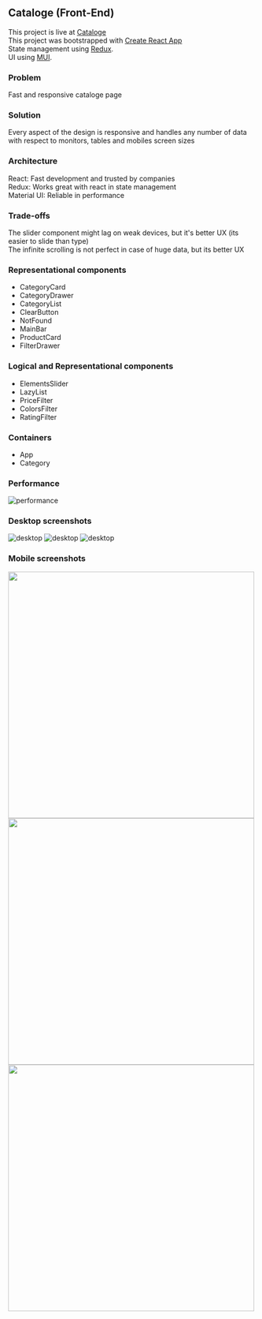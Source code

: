 <h2>Cataloge (Front-End)</h2>

This project is live at [Cataloge](https://engmohamedsarhan.github.io/cataloge/#/) <br />
This project was bootstrapped with [Create React App](https://github.com/facebook/create-react-app) <br />
State management using [Redux](https://github.com/reduxjs/redux). <br />
UI using [MUI](https://github.com/mui-org/material-ui). <br />

<h3>Problem</h3>

<p>
    Fast and responsive cataloge page
</p>

<h3>Solution</h3>

<p>
    Every aspect of the design is responsive and handles any number of data with respect to monitors, tables and mobiles screen sizes
</p>

<h3>Architecture</h3>

<p >
    React: Fast development and trusted by companies<br />
    Redux: Works great with react in state management<br />
    Material UI: Reliable in performance<br />
</p>

<h3>Trade-offs</h3>

<p >
    The slider component might lag on weak devices, but it's better UX (its easier to slide than type) <br />
    The infinite scrolling is not perfect in case of huge data, but its better UX<br />
</p>

<h3>Representational components</h3>

<ul>
  <li>CategoryCard</li>
  <li>CategoryDrawer</li>
  <li>CategoryList</li>
  <li>ClearButton</li>
  <li>NotFound</li>
  <li>MainBar</li>
  <li>ProductCard</li>
  <li>FilterDrawer</li>
</ul>

<h3>Logical and Representational components</h3>

<ul>
  <li>ElementsSlider</li>
  <li>LazyList</li>
  <li>PriceFilter</li>
  <li>ColorsFilter</li>
  <li>RatingFilter</li>
</ul>

<h3>Containers</h3>

<ul>
  <li>App</li>
  <li>Category</li>
</ul>

<h3>Performance</h3>

![performance](/screenshots/performance.PNG)

<h3>Desktop screenshots</h3>

![desktop](/screenshots/desktop.PNG)
![desktop](/screenshots/desktop2.PNG)
![desktop](/screenshots/desktop3.PNG)

<h3>Mobile screenshots</h3>

<div style="display: flex; flex-wrap: wrap;"> 
  <img src='/screenshots/mobile.jpg' height='500' />
  <img src='/screenshots/mobile2.jpg' height='500' />
  <img src='/screenshots/mobile3.jpg' height='500' />
</div>
